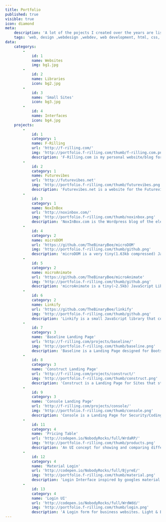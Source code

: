 ```yaml
---
title: Portfolio
published: true
visible: true
icon: diamond
meta:
    description: 'A lot of the pojects I created over the years are listened on this site. Tools, Experiments and games can be found here.'
    tags: 'web, design ,webdesign ,webdev, web development, html, css, javascript, js, php, mysql'
data:
    categorys:
        -
            id: 1
            name: Websites
            img: bg1.jpg
        -
            id: 2
            name: Libraries
            icon: bg2.jpg
        -
            id: 3
            name: 'Small Sites'
            icon: bg3.jpg
        -
            id: 4
            name: Interfaces
            icon: bg4.jpg
    projects:
        -
            id: 1
            category: 1
            name: F-Rilling
            url: 'http://f-rilling.com/'
            img: 'http://portfolio.f-rilling.com/thumb/f-rilling.com.png'
            description: 'F-Rilling.com is my personal website/blog for sharing my ideas with the world. The backend consists of an CMS built with PHP and MySQL while the frontend is custom CSS combined with Bootstrap.'
        -
            id: 2
            category: 1
            name: Futurevibes
            url: 'http://futurevibes.net'
            img: 'http://portfolio.f-rilling.com/thumb/futurevibes.png'
            description: 'Futurevibes.net is a website for the Futurevibes Network, a label for electronic music. Custom PHP based backend with MaterializeCSS on the frontend.'
        -
            id: 3
            category: 1
            name: NoxInBox
            url: 'http://noxinbox.com/'
            img: 'http://portfolio.f-rilling.com/thumb/noxinbox.png'
            description: 'NoxInBox.com is the Wordpress blog of the electronic music artist NoxInBox. Custom Wordpress Theme and Wordpress Administration.'
        -
            id: 4
            category: 2
            name: microDOM
            url: 'https://github.com/TheBinaryBee/microDOM'
            img: 'http://portfolio.f-rilling.com/thumb/github.png'
            description: 'microDOM is a very tiny(1.63kb compressed) JavaScript library for DOM Manipulation with a jQuery-like syntax. '
        -
            id: 5
            category: 2
            name: microAnimate
            url: 'https://github.com/TheBinaryBee/microAnimate'
            img: 'http://portfolio.f-rilling.com/thumb/github.png'
            description: 'microAnimate is a tiny(~2.5kb) JavaScript Library with a CSS-like animation syntax.'
        -
            id: 6
            category: 2
            name: Linkify
            url: 'https://github.com/TheBinaryBee/linkify'
            img: 'http://portfolio.f-rilling.com/thumb/github.png'
            description: 'Linkify is a small JavaScript library that converts urls found in a string into HTML tags.'
        -
            id: 7
            category: 3
            name: 'Baseline Landing Page'
            url: 'http://f-rilling.com/projects/baseline/'
            img: 'http://portfolio.f-rilling.com/thumb/baseline.png'
            description: 'Baseline is a Landing Page designed for Bootstrap with a flat & modern design. '
        -
            id: 8
            category: 3
            name: 'Construct Landing Page'
            url: 'http://f-rilling.com/projects/construct/'
            img: 'http://portfolio.f-rilling.com/thumb/construct.png'
            description: 'Construct is a Landing Page for Sites that still are under construction, with a JavaScript based timer until the Site goes live.'
        -
            id: 9
            category: 3
            name: 'Console Landing Page'
            url: 'http://f-rilling.com/projects/console/'
            img: 'http://portfolio.f-rilling.com/thumb/console.png'
            description: 'Console is a Landing Page for Security/Coding Websites that utilizes a Console-style way of displaying the navigation using JavaScript.'
        -
            id: 11
            category: 4
            name: 'Pricing Table'
            url: 'http://codepen.io/NobodyRocks/full/WrdaRP/'
            img: 'http://portfolio.f-rilling.com/thumb/products.png'
            description: 'An UI concept for showing and comparing different Products.'
        -
            id: 12
            category: 4
            name: 'Material Login'
            url: 'http://codepen.io/NobodyRocks/full/BjyreE/'
            img: 'http://portfolio.f-rilling.com/thumb/material.png'
            description: 'Login Interface inspired by googles material design.'
        -
            id: 13
            category: 4
            name: 'Login UI'
            url: 'http://codepen.io/NobodyRocks/full/WrdWdd/'
            img: 'http://portfolio.f-rilling.com/thumb/login.png'
            description: 'A Login form for business websites. Light & Blue.'
---
```



